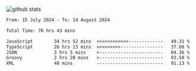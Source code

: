 
![github stats](https://github-readme-stats.vercel.app/api?username=realmahd1&show_icons=true&theme=codeSTACKr&hide_rank=true&count_private=true)

<!--START_SECTION:waka-->

```txt
From: 15 July 2024 - To: 14 August 2024

Total Time: 70 hrs 43 mins

JavaScript        34 hrs 52 mins  >>>>>>>>>>>>-------------   49.31 %
TypeScript        26 hrs 13 mins  >>>>>>>>>----------------   37.08 %
JSON              3 hrs 5 mins    >------------------------   04.36 %
Groovy            2 hrs 28 mins   >------------------------   03.50 %
XML               48 mins         -------------------------   01.13 %
```

<!--END_SECTION:waka-->
